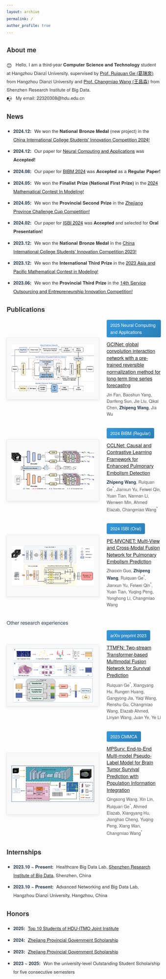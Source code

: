 ```yaml
---
layout: archive
permalink: /
author_profile: true
---
```

<head>
  <style>
    /* 基础样式 */
    body {
      font-family: 'Helvetica Neue', Arial, sans-serif;
      color: #333;
      line-height: 1.6;
    }
    
    a { 
      color: #1a6a96; 
      text-decoration: none;
      transition: all 0.3s ease;
    }

    a#theme-toggle {
  /* 禁用功能 */
  pointer-events: none;
  
  /* 视觉提示 */
  color: gray !important;
  text-decoration: line-through !important;
  cursor: not-allowed;
}
    
    /* 章节标题 */
    h2 {
      margin: 30px 0 15px;
      color: #2c3e50;
      font-weight: 600;
      border-bottom: 1px solid #eee;
      padding-bottom: 8px;
    }
    
    h3 {
      margin: 25px 0 12px;
      color: #2c3e50;
      font-weight: 500;
    }
    
    /* 内容区域 */
    .content-block {
      font-size: 15px;
      line-height: 1.8;
      margin-bottom: 20px;
    }
    
    /* Emoji样式 */
    .emoji { 
      vertical-align: middle;
      margin-right: 8px;
      font-size: 1.1em;
      line-height: 1;
    }
    
    /* 出版物容器 */
    .pub-container { 
      display: flex; 
      margin-bottom: 35px;
      align-items: center;
      gap: 25px;
    }
    
    /* 图片固定尺寸 */
    .pub-image {
      width: 300px;
      height: 200px;
      flex-shrink: 0;
      border: 1px solid #eaeaea;
      box-shadow: 0 3px 10px rgba(0,0,0,0.08);
      display: flex;
      justify-content: center;
      align-items: center;
      overflow: hidden;
      background: #f9f9f9;
    }
    .pub-image img {
      max-width: 90%;
      max-height: 90%;
      object-fit: contain;
    }
    
    /* 信息区域 */
    .pub-info { 
      flex-grow: 1;
    }
    
    /* 新版年份标签 */
    .pub-badge {
      display: inline-block;
      padding: 6px 12px;
      background: linear-gradient(135deg, #3498db, #2980b9);
      color: white;
      border-radius: 4px;
      margin-bottom: 12px;
      font-size: 14px;
      font-weight: 500;
      box-shadow: 0 2px 4px rgba(0,0,0,0.1);
    }

    .pub-badge {
      display: inline-block;
      padding: 6px 12px;
      background: linear-gradient(135deg, #3498db, #2980b9);
      color: white;
      border-radius: 4px;
      margin-bottom: 12px;
      font-size: 14px;
      font-weight: 500;
      box-shadow: 0 2px 4px rgba(0,0,0,0.1);
      position: relative;
    }
    .pub-badge::after {
      content: "";
      position: absolute;
      bottom: -5px;
      left: 10px;
      width: 0;
      height: 0;
      border-left: 5px solid transparent;
      border-right: 5px solid transparent;
      border-top: 5px solid #2980b9;
    }
    
    /* 论文标题 */
    .pub-title {
      font-weight: 500;
      margin-bottom: 8px;
      line-height: 1.4;
      font-size: 16px;
    }
    
    /* 作者行 */
    .pub-authors {
      color: #555;
      font-size: 14px;
      line-height: 1.5;
    }
    .pub-authors b {
      color: #2c3e50;
    }
    
    /* 列表样式 */
    .content-block ul,        /* About me, News等部分 */
    #publications ~ div ul,   /* Publications部分 */
    #internships div ul,      /* Internships部分 */
    #honors div ul {          /* Honors部分 */
      padding-left: 22px;
      margin-top: 5px;
    }
    
    .content-block li,
    #publications ~ div li,
    #internships div li,
    #honors div li {
      margin-bottom: 10px;
      position: relative;
    }
    
    .content-block li::before,
    #publications ~ div li::before,
    #internships div li::before,
    #honors div li::before {
      content: "•";
      color: #3498db;
      font-weight: bold;
      display: inline-block;
      width: 1em;
      margin-left: -1em;
    }
    
    /* 时间强调 */
    .year {
      font-weight: 600;
      color: #2c3e50;
      margin-right: 5px;
    }
    
    /* 响应式设计 */
    @media (max-width: 768px) {
      .pub-container {
        flex-direction: column;
        gap: 15px;
      }
      .pub-image {
        width: 100%;
        height: auto;
        aspect-ratio: 3/2;
      }
    }

    b, strong {
  font-weight: 600; /* 可取值：100-900（400=normal, 700=bold） */
}
  </style>
</head>

## About me
<div class="content-block">
  <span class="emoji">😊</span> Hello, I am a third-year <b>Computer Science and Technology</b> student at Hangzhou Dianzi University, supervised by <a href="https://faculty.hdu.edu.cn/jsjxy/grq/main.htm">Prof. Ruiquan Ge (葛瑞泉)</a> from Hangzhou Dianzi University and <a href="https://www.sribd.cn/teacher/505">Prof. Changmiao Wang (王昌淼)</a> from Shenzhen Research Institute of Big Data.<br>
  <span class="emoji">📭</span> My email: 22320308@hdu.edu.cn
</div>

## News
<div class="content-block">
  <ul>
    <li><span class="year">2024.12:</span> We won the <b>National Bronze Medal</b> (new project) in the <a href="https://pilcchina.org/home">China International College Students' Innovation Competition 2024!</a></li>
    <li><span class="year">2024.12:</span> Our paper for <a href="https://link.springer.com/journal/521">Neural Computing and Applications</a> was <b>Accepted!</b></li>
    <li><span class="year">2024.08:</span> Our paper for <a href="https://ieeebibm.org/BIBM2024/">BIBM 2024</a> was <b>Accepted</b> as a <b>Regular Paper!</b></li>
    <li><span class="year">2024.05:</span> We won the <b>Finalist Prize (National First Prize)</b> in the <a href="https://www.comap.com/contests/mcm-icm">2024 Mathematical Contest In Modeling!</a></li>
    <li><span class="year">2024.05:</span> We won the <b>Provincial Second Prize</b> in the <a href="https://www.tiaozhanbei.net/">Zhejiang Province Challenge Cup Competition!</a></li>
    <li><span class="year">2024.02:</span> Our paper for <a href="https://biomedicalimaging.org/2024/">ISBI 2024</a> was <b>Accepted</b> and selected for <b>Oral Presentation!</b></li>
    <li><span class="year">2023.12:</span> We won the <b>National Bronze Medal</b> in the <a href="https://pilcchina.org/home">China International College Students' Innovation Competition 2023!</a></li>
    <li><span class="year">2023.12:</span> We won the <b>International Third Prize</b> in the <a href="http://apmcm.org/">2023 Asia and Pacific Mathematical Contest in Modeling!</a></li>
    <li><span class="year">2023.06:</span> We won the <b>Provincial Third Prize</b> in the <a href="http://www.fwwb.org.cn/">14th Service Outsourcing and Entrepreneurship Innovation Competition!</a></li>
  </ul>
</div>

## Publications

<div class="pub-container">
  <div class="pub-image">
    <img src="https://raw.githubusercontent.com/LeavingStarW/LeavingStarW.github.io/refs/heads/master/images/GCINet.webp">
  </div>
  <div class="pub-info">
    <div class="pub-badge">2025 Neural Computing and Applications</div>
    <div class="pub-title">
      <a href="https://link.springer.com/article/10.1007/s00521-024-10692-3">GCINet: global convolution interaction network with a pre-trained reversible normalization method for long-term time series forecasting</a>
    </div>
    <div class="pub-authors">
      Jin Fan, Baoshun Yang, Danfeng Sun, Jie Liu, Qikai Chen, <b>Zhipeng Wang</b>, Jia Wu
    </div>
  </div>
</div>

<div class="pub-container">
  <div class="pub-image">
    <img src="https://raw.githubusercontent.com/LeavingStarW/LeavingStarW.github.io/refs/heads/master/images/CCLNet.png">
  </div>
  <div class="pub-info">
    <div class="pub-badge">2024 BIBM (Regular)</div>
    <div class="pub-title">
      <a href="https://ieeexplore.ieee.org/document/10821899">CCLNet: Causal and Contrastive Learning Framework for Enhanced Pulmonary Embolism Detection</a>
    </div>
    <div class="pub-authors">
      <b>Zhipeng Wang</b>, Ruiquan Ge<sup>*</sup>, Jianxun Yu, Feiwei Qin, Yuan Tian, Nannan Li, Wenwen Min, Ahmed Elazab, Changmiao Wang<sup>*</sup>
    </div>
  </div>
</div>

<div class="pub-container">
  <div class="pub-image">
    <img src="https://raw.githubusercontent.com/LeavingStarW/LeavingStarW.github.io/refs/heads/master/images/PE-MVCNet.png">
  </div>
  <div class="pub-info">
    <div class="pub-badge">2024 ISBI (Oral)</div>
    <div class="pub-title">
      <a href="https://ieeexplore.ieee.org/document/10635747">PE-MVCNET: Multi-View and Cross-Modal Fusion Network for Pulmonary Embolism Prediction</a>
    </div>
    <div class="pub-authors">
      Zhaoxin Guo, <b>Zhipeng Wang</b>, Ruiquan Ge<sup>*</sup>, Jianxun Yu, Feiwei Qin<sup>*</sup>, Yuan Tian, Yuqing Peng, Yonghong Li, Changmiao Wang
    </div>
  </div>
</div>

### Other research experiences

<div class="pub-container">
  <div class="pub-image">
    <img src="https://raw.githubusercontent.com/LeavingStarW/LeavingStarW.github.io/refs/heads/master/images/TTMFN.png">
  </div>
  <div class="pub-info">
    <div class="pub-badge">arXiv preprint 2023</div>
    <div class="pub-title">
      <a href="https://arxiv.org/abs/2311.07033">TTMFN: Two-stream Transformer-based Multimodal Fusion Network for Survival Prediction</a>
    </div>
    <div class="pub-authors">
      Ruiquan Ge<sup>*</sup>, Xiangyang Hu, Rungen Huang, Gangyong Jia, Yaqi Wang, Renshu Gu, Changmiao Wang, Elazab Ahmed, Linyan Wang, Juan Ye, Ye Li
    </div>
  </div>
</div>

<div class="pub-container">
  <div class="pub-image">
    <img src="https://raw.githubusercontent.com/LeavingStarW/LeavingStarW.github.io/refs/heads/master/images/MPSurv.webp">
  </div>
  <div class="pub-info">
    <div class="pub-badge">2023 CMMCA</div>
    <div class="pub-title">
      <a href="https://link.springer.com/chapter/10.1007/978-3-031-45087-7_13">MPSurv: End-to-End Multi-model Pseudo-Label Model for Brain Tumor Survival Prediction with Population Information Integration</a>
    </div>
    <div class="pub-authors">
      Qingsong Wang, Xin Lin, Ruiquan Ge<sup>*</sup>, Ahmed Elazab, Xiangyang Hu, Jionghao Cheng, Yuqing Peng, Xiang Wan, Changmiao Wang<sup>*</sup>
    </div>
  </div>
</div>

## Internships
<div class="content-block">
  <ul>
    <li><span class="year">2023.10 ~ Present:</span> Healthcare Big Data Lab, <a href="https://www.sribd.cn/">Shenzhen Research Institute of Big Data</a>, Shenzhen, China</li>
    <li><span class="year">2023.10 ~ Present:</span> Advanced Networking and Big Data Lab, Hangzhou Dianzi University, Hangzhou, China</li>
  </ul>
</div>

## Honors
<div class="content-block">
  <ul>
    <li><span class="year">2025:</span> <a href="https://mp.weixin.qq.com/s/lcgUXEJ5ITtSLiq1ltnagw">Top 10 Students of HDU-ITMO Joint Institute</a></li>
    <li><span class="year">2024:</span> <a href="https://student.hdu.edu.cn/2025/0402/c795a277007/page.htm">Zhejiang Provincial Government Scholarship</a></li>
    <li><span class="year">2023:</span> <a href="https://student.hdu.edu.cn/2023/1110/c727a252884/page.htm">Zhejiang Provincial Government Scholarship</a></li>
    <li><span class="year">2023 ~ 2025:</span> Won the university-level Outstanding Student Scholarship for five consecutive semesters</li>
  </ul>
</div>
